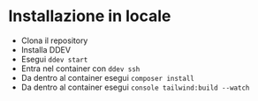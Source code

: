 # Installazione in locale

* Clona il repository
* Installa DDEV
* Esegui `ddev start`
* Entra nel container con `ddev ssh`
* Da dentro al container esegui `composer install`
* Da dentro al container esegui `console tailwind:build --watch`
  
